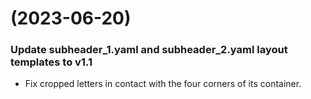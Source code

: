 
# (2023-06-20) 
### Update subheader_1.yaml and subheader_2.yaml layout templates to v1.1
- Fix cropped letters in contact with the four corners of its container.
